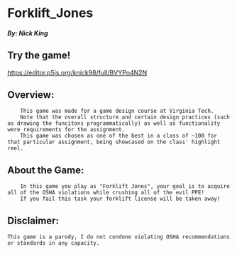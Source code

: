 # Forklift_Jones
##### By: Nick King

## Try the game! 
https://editor.p5js.org/knick98/full/BVYPo4N2N

## Overview:
        This game was made for a game design course at Virginia Tech. 
        Note that the overall structure and certain design practices (such as drawing the funcitons programmatically) as well as functionality were requirements for the assignment.
        This game was chosen as one of the best in a class of ~100 for that particular assignment, being showcased on the class' highlight reel. 

## About the Game:
        In this game you play as "Forklift Jones", your goal is to acquire all of the OSHA violations while crushing all of the evil PPE! 
        If you fail this task your forklift license will be taken away!

## Disclaimer:
    This game is a parody, I do not condone violating OSHA recommendations or standards in any capacity.